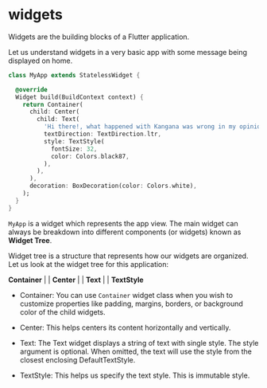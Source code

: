 # widgets

Widgets are the building blocks of a Flutter application.

Let us understand widgets in a very basic app with some message being displayed on home.

```dart
class MyApp extends StatelessWidget {

  @override
  Widget build(BuildContext context) {
    return Container(
      child: Center(
        child: Text(
          'Hi there!, what happened with Kangana was wrong in my opinion!',
          textDirection: TextDirection.ltr,
          style: TextStyle(
            fontSize: 32,
            color: Colors.black87,
          ),
        ),
      ),
      decoration: BoxDecoration(color: Colors.white),
    );
  }
}
```

`MyApp` is a widget which represents the app view. The main widget can always be breakdown into different components (or widgets) known as **Widget Tree**.

Widget tree is a structure that represents how our widgets are organized. Let us look at the widget tree for this application:

 **Container**
    |
    |
  **Center**
    |
    |
  **Text**
    |
    |
 **TextStyle**
 
- Container: You can use `Container` widget class when you wish to customize properties like padding, margins, borders, or background color  of the child widgets.

- Center: This helps centers its content horizontally and vertically.

- Text: The Text widget displays a string of text with single style. The style argument is optional. When omitted, the text will use the style from the closest enclosing DefaultTextStyle.

- TextStyle: This helps us specify the text style. This is immutable style.